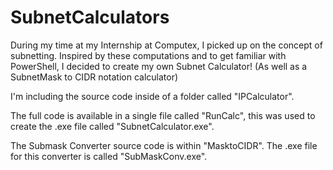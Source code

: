 # SubnetCalculators
During my time at my Internship at Computex, I picked up on the concept of subnetting. Inspired by these computations and to get familiar with PowerShell, I decided to create my own Subnet Calculator! (As well as a SubnetMask to CIDR notation calculator)

I'm including the source code inside of a folder called "IPCalculator".

The full code is available in a single file called "RunCalc", this was used to create the .exe file called "SubnetCalculator.exe".

The Submask Converter source code is within "MasktoCIDR". The .exe file for this converter is called "SubMaskConv.exe".
